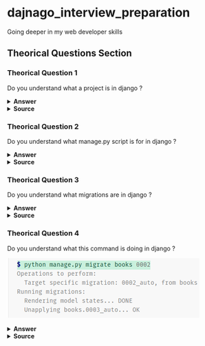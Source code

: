 # dajnago_interview_preparation
Going deeper in my web developer skills

## Theorical Questions Section

### Theorical Question 1

Do you understand what a project is in django ?

<details><summary><b>Answer</b></summary>

A Python package – i.e. a directory of code – that contains all the settings for an instance of Django. This would include database configuration, Django-specific options and application-specific settings.

</details>

<details><summary><b>Source</b></summary>
https://docs.djangoproject.com/en/4.1/glossary/#term-project
</details>

### Theorical Question 2

Do you understand what manage.py script is for in django ?

<details><summary><b>Answer</b></summary>

A Python package – i.e. a directory of code – that contains all the settings for an instance of Django. This would include database configuration, Django-specific options and application-specific settings.

</details>

<details><summary><b>Source</b></summary>
https://docs.djangoproject.com/en/4.1/glossary/#term-project
</details>

### Theorical Question 3

Do you understand what migrations are in django ?

<details><summary><b>Answer</b></summary>

Migrations are Django’s way of propagating changes you make to your models (adding a field, deleting a model, etc.) into your database schema. They’re designed to be mostly automatic, but you’ll need to know when to make migrations, when to run them, and the common problems you might run into.

</details>

<details><summary><b>Source</b></summary>
https://docs.djangoproject.com/en/4.1/topics/migrations/
</details>

### Theorical Question 4

Do you understand what this command is doing in django ?

![Image](img/django_migrate.png "django_migrate")

<details><summary><b>Answer</b></summary>

Migrations can be reversed with migrate by passing the number of the previous migration. For example, to reverse migration books.0003:

</details>

<details><summary><b>Source</b></summary>
https://docs.djangoproject.com/en/4.1/topics/migrations/
</details>
